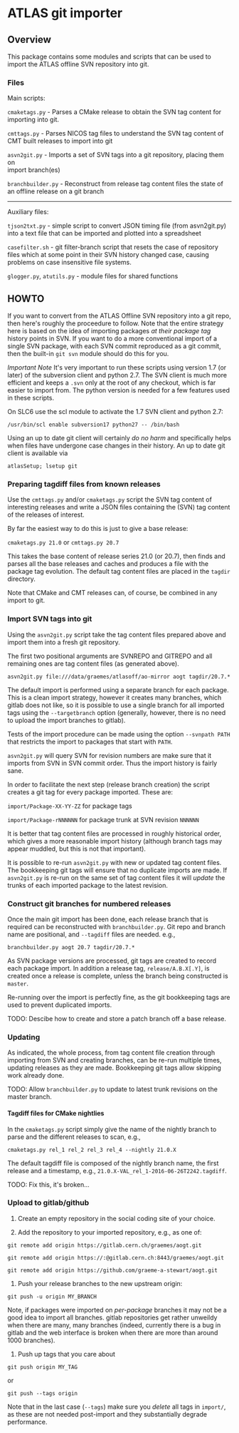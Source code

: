 ATLAS git importer
==================

Overview
--------

This package contains some modules and scripts that can be used to import 
the ATLAS offline SVN repository into git.


### Files

Main scripts:

`cmaketags.py` - Parses a CMake release to obtain the SVN tag content
for importing into git. 

`cmttags.py` - Parses NICOS tag files to understand the SVN tag content
of CMT built releases to import into git

`asvn2git.py` - Imports a set of SVN tags into a git repository, placing them on  
import branch(es)

`branchbuilder.py` - Reconstruct from release tag content files the state 
of an offline release on a git branch

---

Auxiliary files:

`tjson2txt.py` - simple script to convert JSON timing file (from asvn2git.py) into
a text file that can be imported and plotted into a spreadsheet

`casefilter.sh` - git filter-branch script that resets the case of repository files
which at some point in their SVN history changed case, causing problems on
case insensitive file systems.

`glogger.py`, `atutils.py` - module files for shared functions


HOWTO
-----

If you want to convert from the ATLAS Offline SVN repository into a git repo, then
here's roughly the proceedure to follow. Note that the entire strategy here is based 
on the idea of importing packages _at their package tag_ history points in SVN. If
you want to do a more conventional import of a single SVN package, with each SVN
commit reproduced as a git commit, then the built-in `git svn` module should do this
for you.

*Important Note* It's very important to run these scripts using version 1.7
(or later) of the subversion client and python 2.7. The SVN client is much more efficient and
keeps a `.svn` only at the root of any checkout, which is far easier to import 
from. The python version is needed for a few features used in these scripts.

On SLC6 use the scl module to activate the 1.7 SVN client and python 2.7:

`/usr/bin/scl enable subversion17 python27 -- /bin/bash`

Using an up to date git client will certainly _do no harm_ and specifically helps
when files have undergone case changes in their history. An up to date git client
is available via

`atlasSetup; lsetup git`

### Preparing tagdiff files from known releases

Use the `cmttags.py` and/or `cmaketags.py` script the SVN tag content of interesting
releases and write a JSON files containing the (SVN) tag content of the releases of
interest.

By far the easiest way to do this is just to give a base release:

`cmaketags.py 21.0` or `cmttags.py 20.7`

This takes the base content of release series 21.0 (or 20.7), then finds and parses all the 
base releases and caches and produces a file with the package tag evolution. The default
tag content files are placed in the `tagdir` directory.

Note that CMake and CMT releases can, of course, be combined in any import to git.

### Import SVN tags into git

Using the `asvn2git.py` script take the tag content files prepared above and import them into 
a fresh git repository.

The first two positional arguments are SVNREPO and GITREPO and all remaining ones are tag content
files (as generated above).

 `asvn2git.py file:///data/graemes/atlasoff/ao-mirror aogt tagdir/20.7.*`

The default import is performed using a separate branch for each package. This is a clean import
strategy, however it creates many branches, which gitlab does not like, so it is possible to use
 a single branch for all imported tags using the `--targetbranch` option (generally, however,
 there is no need to upload the import branches to gitlab).

Tests of the import procedure can be made using the option `--svnpath PATH` that
restricts the import to packages that start with `PATH`.   

`asvn2git.py` will query SVN for revision numbers are make sure that it 
imports from SVN in SVN commit order. Thus the import history is fairly sane.

In order to facilitate the next step (release branch creation) the script creates a git
tag for every package imported. These are:

`import/Package-XX-YY-ZZ` for package tags

`import/Package-rNNNNNN` for package trunk at SVN revision `NNNNNN`

It is better that tag content files are processed in roughly historical order,
which gives a more reasonable import history (although branch tags may appear muddled,
but this is not that important).

It is possible to re-run `asvn2git.py` with new or updated tag content files. The bookkeeping
git tags will ensure that no duplicate imports are made. If `asvn2git.py` is 
re-run on the same set of tag content files it will
_update_ the trunks of each imported package to the latest revision.

### Construct git branches for numbered releases

Once the main git import has been done, each release branch that is required 
can be reconstructed with `branchbuilder.py`. Git repo and branch name are positional, 
and `--tagdiff` files are needed. e.g., 

`branchbuilder.py aogt 20.7 tagdir/20.7.*`

As SVN package versions are processed, git tags are created to record each package
import. In addition a release tag, `release/A.B.X[.Y]`, is created once a release
is complete, unless the branch being constructed is `master`.

Re-running over the import is perfectly fine, as the git bookkeeping tags are used
to prevent duplicated imports.

TODO: Descibe how to create and store a patch branch off a base release.

### Updating

As indicated, the whole process, from tag content file creation through importing from SVN
and creating branches, can be re-run multiple times, updating releases as they are made.
Bookkeeping git tags allow skipping work already done.

TODO: Allow `branchbuilder.py` to update to latest trunk revisions on the master branch.

#### Tagdiff files for CMake nightlies

In the `cmaketags.py` script simply give the name of the nightly branch to parse
and the different releases to scan, e.g.,

`cmaketags.py rel_1 rel_2 rel_3 rel_4 --nightly 21.0.X`

The default tagdiff file is composed of the nightly branch name, the first
release and a timestamp, e.g., `21.0.X-VAL_rel_1-2016-06-26T2242.tagdiff`.

TODO: Fix this, it's broken...

### Upload to gitlab/github

1. Create an empty repository in the social coding site of your choice.

1. Add the repository to your imported repository, e.g., as one of:

```git remote add origin https://gitlab.cern.ch/graemes/aogt.git```

```git remote add origin https://:@gitlab.cern.ch:8443/graemes/aogt.git```

```git remote add origin https://github.com/graeme-a-stewart/aogt.git```

1. Push your release branches to the new upstream origin:

```git push -u origin MY_BRANCH```

Note, if packages were imported on _per-package_ branches it may not be a good idea to
import all branches. gitlab repositories get rather unweildy when
there are many, many branches (indeed, currently there is a bug in gitlab and the
web interface is broken when there are more than around 1000 branches).

1. Push up tags that you care about

```git push origin MY_TAG```

or 

```git push --tags origin```

Note that in the last case (`--tags`) make sure you _delete_ all tags in `import/`, 
as these are not needed post-import and they substantially degrade performance.
